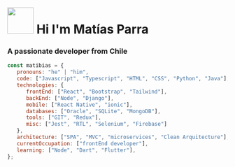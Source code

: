 <!---
Matibias/Matibias is a ✨ special ✨ repository because its `README.md` (this file) appears on your GitHub profile.
You can click the Preview link to take a look at your changes.
--->
<h1><span><img src="https://media1.giphy.com/media/v1.Y2lkPTc5MGI3NjExNzNkNjA5ZWU2MmFjMzFlNDEzNThhODYxYzBlYWJjYTJiMTlhYzljOCZjdD1z/EZ9X7p7g6x1EK1jEIR/giphy.gif" width="60"></span>  Hi I'm Matías Parra </h1>

### A passionate developer from Chile

```javascript
const matibias = {
   pronouns: "he" | "him",
   code: ["Javascript", "Typescript", "HTML", "CSS", "Python", "Java"],
   technologies: {
      frontEnd: ["React", "Bootstrap", "Tailwind"],
      backEnd: ["Node", "Django"],
      mobile: ["React Native", "ionic"],
      databases: ["Oracle", "SQLite", "MongoDB"],
      tools: ["GIT", "Redux"],
      misc: ["Jest", "RTL", "Selenium", "Firebase"]
   },
   architecture: ["SPA", "MVC", "microservices", "Clean Arquitecture"],
   currentOccupation: ["frontEnd developer"],
   learning: ["Node", "Dart", "Flutter"],
};
```
